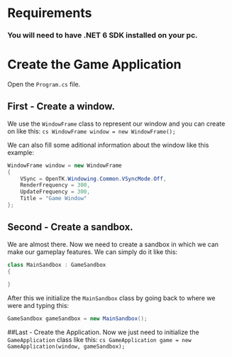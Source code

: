 # Requirements
### You will need to have .NET 6 SDK installed on your pc.

# Create the Game Application

Open the ```Program.cs``` file.

## First - Create a window.
We use the ```WindowFrame``` class to represent our window and you can create on like this:
```cs WindowFrame window = new WindowFrame();```

We can also fill some aditional information about the window like this example:
```cs 
WindowFrame window = new WindowFrame
{
    VSync = OpenTK.Windowing.Common.VSyncMode.Off,
    RenderFrequency = 300,
    UpdateFrequency = 300,
    Title = "Game Window"
};
```

## Second - Create a sandbox.
We are almost there. Now we need to create a sandbox in which we can make our gameplay features.
We can simply do it like this:
```cs 
class MainSandbox : GameSandbox
{
  
}

```

After this we initialize the ```MainSandbox``` class by going back to where we were and typing this:
```cs 
GameSandbox gameSandbox = new MainSandbox();
```

##Last - Create the Application.
Now we just need to initialize the ```GameApplication``` class like this:
```cs GameApplication game = new GameApplication(window, gameSandbox);```
